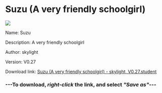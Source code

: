 # Suzu (A very friendly schoolgirl)

<img src = "https://raw.githubusercontent.com/Arbiter1223/Koukou-Gurashi-Custom-Students/master/Students/Files/Suzu%20(A%20very%20friendly%20schoolgirl).png">

Name: Suzu

Description: A very friendly schoolgirl

Author: skylight

Version: V0.27

Download link: <a href="https://raw.githubusercontent.com/Arbiter1223/Koukou-Gurashi-Custom-Students/master/Students/Files/Suzu%20(A%20very%20friendly%20schoolgirl)%20-%20skylight%2C%20V0.27.student">Suzu (A very friendly schoolgirl) - skylight, V0.27.student</a>

### ---**To download, _right-click_ the link, and select _"Save as"_**---


